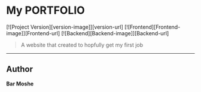 

# My PORTFOLIO
[![Project Version][version-image]][version-url]
[![Frontend][Frontend-image]][Frontend-url]
[![Backend][Backend-image]][Backend-url]

> A website that created to hopfully get my first job
---
## Author

**Bar Moshe** 

